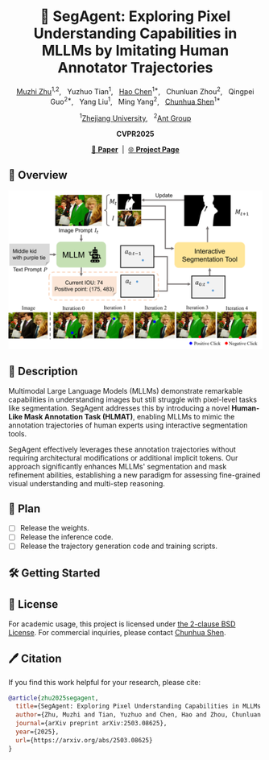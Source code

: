 <div align="center">

# 🎯 SegAgent: Exploring Pixel Understanding Capabilities in MLLMs by Imitating Human Annotator Trajectories

[Muzhi Zhu](https://scholar.google.com/citations?user=064gBH4AAAAJ&hl=en)<sup>1,2</sup>, &nbsp;
Yuzhuo Tian<sup>1</sup>, &nbsp;
[Hao Chen](https://stan-haochen.github.io/)<sup>1*</sup>, &nbsp;
Chunluan Zhou<sup>2</sup>, &nbsp;
Qingpei Guo<sup>2*</sup>, &nbsp;
Yang Liu<sup>1</sup>, &nbsp;
Ming Yang<sup>2</sup>, &nbsp;
[Chunhua Shen](https://cshen.github.io/)<sup>1*</sup>

<sup>1</sup>[Zhejiang University](https://www.zju.edu.cn/english/), &nbsp;
<sup>2</sup>[Ant Group](https://www.antgroup.com/en)

**CVPR2025**

[📄 **Paper**](https://arxiv.org/abs/2503.08625)&nbsp; | &nbsp;[🌐 **Project Page**](https://aim-uofa.github.io/SegAgent/)
</div>

## 🚀 Overview
<div align="center">
<img width="800" alt="SegAgent Framework" src="images/framework.png">
</div>

## 📖 Description

Multimodal Large Language Models (MLLMs) demonstrate remarkable capabilities in understanding images but still struggle with pixel-level tasks like segmentation. SegAgent addresses this by introducing a novel **Human-Like Mask Annotation Task (HLMAT)**, enabling MLLMs to mimic the annotation trajectories of human experts using interactive segmentation tools.

SegAgent effectively leverages these annotation trajectories without requiring architectural modifications or additional implicit tokens. Our approach significantly enhances MLLMs' segmentation and mask refinement abilities, establishing a new paradigm for assessing fine-grained visual understanding and multi-step reasoning.




## 🚩 Plan
<!-- - [ ] Release the weights. -->
- [ ] Release the weights.
- [ ] Release the inference code.
- [ ] Release the trajectory generation code and training scripts.
<!-- --- -->



## 🛠️ Getting Started



## 🎫 License

For academic usage, this project is licensed under [the 2-clause BSD License](LICENSE). For commercial inquiries, please contact [Chunhua Shen](mailto:chhshen@gmail.com).

## 🖊️ Citation

If you find this work helpful for your research, please cite:

```BibTeX
@article{zhu2025segagent,
  title={SegAgent: Exploring Pixel Understanding Capabilities in MLLMs by Imitating Human Annotator Trajectories},
  author={Zhu, Muzhi and Tian, Yuzhuo and Chen, Hao and Zhou, Chunluan and Guo, Qingpei and Liu, Yang and Yang, Ming and Shen, Chunhua},
  journal={arXiv preprint arXiv:2503.08625},
  year={2025},
  url={https://arxiv.org/abs/2503.08625}
}